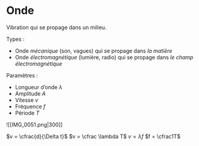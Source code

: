 # Onde

Vibration qui se propage dans un milieu.

Types :

- Onde *mécanique* (son, vagues) qui se propage dans *la matière*
- Onde *électromagnétique* (lumière, radio) qui se propage dans *le champ électromagnétique*

Paramètres :

- Longueur d’onde $\lambda$
- Amplitude $A$
- Vitesse $v$
- Fréquence $f$
- Période $T$

![[IMG_0051.png|300]]

$v = \cfrac{d}{\Delta t}$
$v = \cfrac \lambda T$
$v = \lambda f$
$f = \cfrac1T$